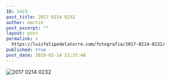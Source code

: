 ```yaml
---
ID: 1423
post_title: 2017 0214 0232
author: martin
post_excerpt: ""
layout: post
permalink: >
  https://luisfelipedelatorre.com/fotografia/2017-0214-0232/
published: true
post_date: 2019-02-14 21:37:48
---
```

<p><img src="https://luisfelipedelatorre.com/wp-content/uploads/2019/02/2017-0214-0232-1024x678.jpg" alt="2017 0214 0232"/></p>